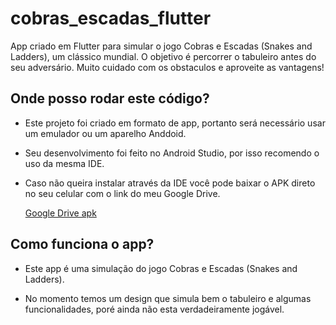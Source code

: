 # cobras_escadas_flutter

App criado em Flutter para simular o jogo Cobras e Escadas (Snakes and Ladders), um clássico mundial.
O objetivo é percorrer o tabuleiro antes do seu adversário. Muito cuidado com os obstaculos e aproveite as vantagens!



## Onde posso rodar este código?

 - Este projeto foi criado em formato de app, portanto será necessário usar um emulador ou um aparelho Anddoid.

 - Seu desenvolvimento foi feito no Android Studio, por isso recomendo o uso da mesma IDE.
 - Caso não queira instalar através da IDE você pode baixar o APK direto no seu celular com o link do meu Google Drive.

    [Google Drive apk ](https://drive.google.com/file/d/1o1dNrpJ3DzHLyDElUAhX1zFJIKj9WKKB/view?usp=sharing)


## Como funciona o app?

 - Este app é uma simulação do jogo Cobras e Escadas (Snakes and Ladders).

 - No momento temos um design que simula bem o tabuleiro e algumas funcionalidades, poré ainda não esta verdadeiramente jogável.
